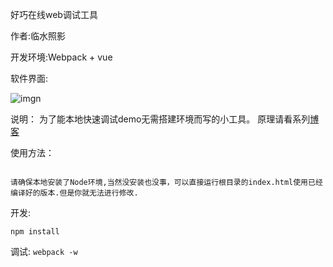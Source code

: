 好巧在线web调试工具

作者:临水照影

开发环境:Webpack + vue

软件界面:

![imgn](http://haoqiao.qiniudn.com/active59.gif)

说明：
为了能本地快速调试demo无需搭建环境而写的小工具。
原理请看系列[博客](haoqiao.me)

使用方法：

```

请确保本地安装了Node环境,当然没安装也没事，可以直接运行根目录的index.html使用已经编译好的版本.但是你就无法进行修改.

```

开发:

`npm install`

调试:
`webpack -w`

